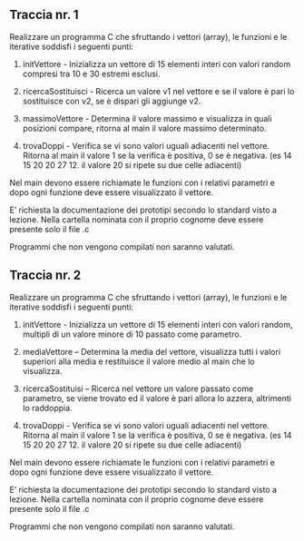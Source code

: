 ## Traccia nr. 1 ##
Realizzare un programma C che sfruttando i vettori (array), le funzioni e le iterative soddisfi i seguenti punti:  
1. initVettore - Inizializza un vettore di 15 elementi interi con valori random compresi tra 10 e 30 estremi esclusi.  

2. ricercaSostituisci - Ricerca un valore v1 nel vettore e se il valore è pari lo sostituisce con v2, se è dispari gli aggiunge v2.  

3. massimoVettore - Determina il valore massimo e visualizza in quali posizioni compare, ritorna al main il valore massimo determinato.  

4. trovaDoppi - Verifica se vi sono valori uguali adiacenti nel vettore. Ritorna al main il valore 1 se la verifica è positiva, 0 se è negativa. (es 14 15 20 20 27 12. il valore 20 si ripete su due celle adiacenti)  

Nel main devono essere richiamate le funzioni con i relativi parametri e dopo ogni funzione deve essere visualizzato il vettore.  

E’ richiesta la documentazione dei prototipi secondo lo standard visto a lezione. Nella cartella nominata con il proprio cognome deve essere presente solo il file .c  

Programmi che non vengono compilati non saranno valutati.

## Traccia nr. 2 ##
Realizzare un programma C che sfruttando i vettori (array), le funzioni e le iterative soddisfi i seguenti punti:  

1. initVettore - Inizializza un vettore di 15 elementi interi con valori random, multipli di un valore minore di 10 passato come parametro.  

2. mediaVettore – Determina la media del vettore, visualizza tutti i valori superiori alla media e restituisce il valore medio al main che lo visualizza.  

3. ricercaSostituisi – Ricerca nel vettore un valore passato come parametro, se viene trovato ed il valore è pari allora lo azzera, altrimenti lo raddoppia.  

4. trovaDoppi - Verifica se vi sono valori uguali adiacenti nel vettore. Ritorna al main il valore 1 se la verifica è positiva, 0 se è negativa. (es 14 15 20 20 27 12. il valore 20 si ripete su due celle adiacenti)  

Nel main devono essere richiamate le funzioni con i relativi parametri e dopo ogni funzione deve essere visualizzato il vettore.  

E’ richiesta la documentazione dei prototipi secondo lo standard visto a lezione. Nella cartella nominata con il proprio cognome deve essere presente solo il file .c  

Programmi che non vengono compilati non saranno valutati.